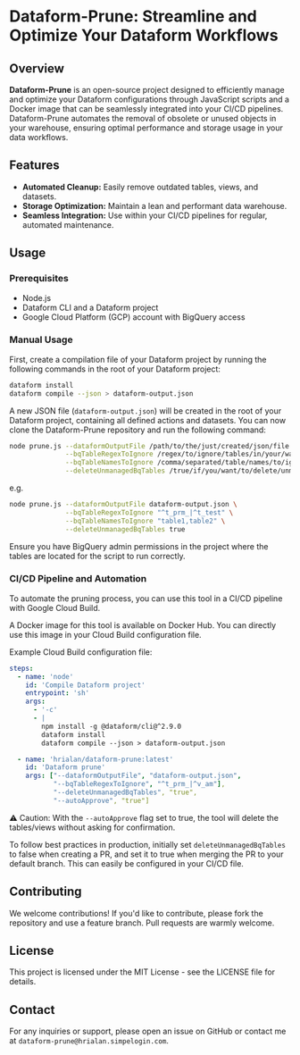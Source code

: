 # Dataform-Prune: Streamline and Optimize Your Dataform Workflows

## Overview

**Dataform-Prune** is an open-source project designed to efficiently manage and optimize your Dataform configurations through JavaScript scripts and a Docker image that can be seamlessly integrated into your CI/CD pipelines. Dataform-Prune automates the removal of obsolete or unused objects in your warehouse, ensuring optimal performance and storage usage in your data workflows.

## Features

- **Automated Cleanup:** Easily remove outdated tables, views, and datasets.
- **Storage Optimization:** Maintain a lean and performant data warehouse.
- **Seamless Integration:** Use within your CI/CD pipelines for regular, automated maintenance.

## Usage

### Prerequisites

- Node.js
- Dataform CLI and a Dataform project
- Google Cloud Platform (GCP) account with BigQuery access

### Manual Usage

First, create a compilation file of your Dataform project by running the following commands in the root of your Dataform project:

```sh
dataform install
dataform compile --json > dataform-output.json
```

A new JSON file (`dataform-output.json`) will be created in the root of your Dataform project, containing all defined actions and datasets. You can now clone the Dataform-Prune repository and run the following command:

```sh
node prune.js --dataformOutputFile /path/to/the/just/created/json/file \
              --bqTableRegexToIgnore /regex/to/ignore/tables/in/your/warehouse \
              --bqTableNamesToIgnore /comma/separated/table/names/to/ignore/in/your/warehouse \
              --deleteUnmanagedBqTables /true/if/you/want/to/delete/unmanaged/tables/in/your/warehouse
```

e.g.
```sh
node prune.js --dataformOutputFile dataform-output.json \
              --bqTableRegexToIgnore "^t_prm_|^t_test" \
              --bqTableNamesToIgnore "table1,table2" \
              --deleteUnmanagedBqTables true
```

Ensure you have BigQuery admin permissions in the project where the tables are located for the script to run correctly.


### CI/CD Pipeline and Automation

To automate the pruning process, you can use this tool in a CI/CD pipeline with Google Cloud Build.

A Docker image for this tool is available on Docker Hub. You can directly use this image in your Cloud Build configuration file.

Example Cloud Build configuration file:

```yaml
steps:
  - name: 'node'
    id: 'Compile Dataform project'
    entrypoint: 'sh'
    args:
      - '-c'
      - |
        npm install -g @dataform/cli@^2.9.0
        dataform install
        dataform compile --json > dataform-output.json

  - name: 'hrialan/dataform-prune:latest'
    id: 'Dataform prune'
    args: ["--dataformOutputFile", "dataform-output.json",
           "--bqTableRegexToIgnore", "^t_prm_|^v_am"],
           "--deleteUnmanagedBqTables", "true",
           "--autoApprove", "true"]
```

⚠️ Caution: With the `--autoApprove` flag set to true, the tool will delete the tables/views without asking for confirmation.

To follow best practices in production, initially set `deleteUnmanagedBqTables` to false when creating a PR, and set it to true when merging the PR to your default branch. This can easily be configured in your CI/CD file.

## Contributing
We welcome contributions! If you'd like to contribute, please fork the repository and use a feature branch. Pull requests are warmly welcome.

## License
This project is licensed under the MIT License - see the LICENSE file for details.

## Contact
For any inquiries or support, please open an issue on GitHub or contact me at `dataform-prune@hrialan.simpelogin.com`.
